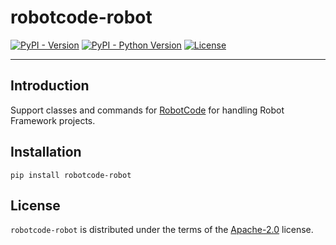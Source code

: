 # robotcode-robot

[![PyPI - Version](https://img.shields.io/pypi/v/robotcode-robot.svg)](https://pypi.org/project/robotcode-robot)
[![PyPI - Python Version](https://img.shields.io/pypi/pyversions/robotcode-robot.svg)](https://pypi.org/project/robotcode-robot)
[![License](https://img.shields.io/github/license/d-biehl/robotcode?style=flat&logo=apache)](https://github.com/d-biehl/robotcode/blob/master/LICENSE.txt)

-----

## Introduction

Support classes and commands for [RobotCode](https://robotcode.io) for handling Robot Framework projects.

## Installation

```console
pip install robotcode-robot
```

## License

`robotcode-robot` is distributed under the terms of the [Apache-2.0](https://spdx.org/licenses/Apache-2.0.html) license.
